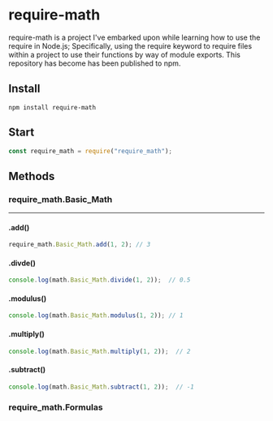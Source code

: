 # require-math
require-math is a project I've embarked upon while learning how to use the require in Node.js; Specifically, using the require keyword to require files within a project to use their functions by way of module exports. This repository has become has been published to npm.
## Install
```
npm install require-math
```
## Start
```javascript
const require_math = require("require_math");
```
## Methods
### require_math.Basic_Math
___
#### .add()
```javascript
require_math.Basic_Math.add(1, 2); // 3
```
#### .divde()
```javascript
console.log(math.Basic_Math.divide(1, 2));  // 0.5
```
#### .modulus()
```javascript
console.log(math.Basic_Math.modulus(1, 2)); // 1
```
#### .multiply()
```javascript
console.log(math.Basic_Math.multiply(1, 2));  // 2
```
#### .subtract()
```javascript
console.log(math.Basic_Math.subtract(1, 2));  // -1
```


### require_math.Formulas
